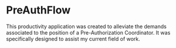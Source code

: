 # PreAuthFlow
This productivity application was created to alleviate the demands associated to the position of a Pre-Authorization Coordinator. It was specifically designed to assist my current field of work.